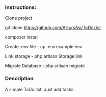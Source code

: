 ### Instructions:
Clone project

git clone https://github.com/ArtursAsi/ToDoList

composer install

Create .env file - cp .env.example.env

Link storage - php artisan Storage:link

Migrate Database - php artisan migrate


### Description

A simple ToDo list. Just add tasks.




